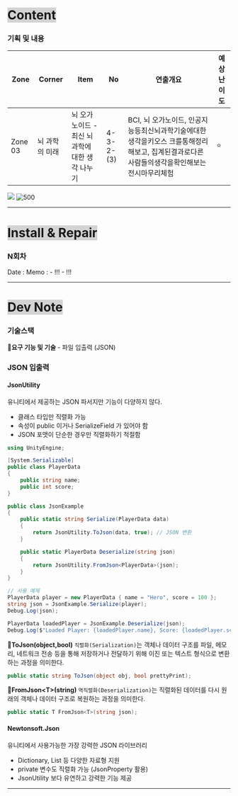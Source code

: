# <span style="background:lightgray">Content</span>

### 기획 및 내용
| Zone    | Corner   | Item                            | No        | 연출개요                                                                        | 예상난이도 |
| ------- | -------- | ------------------------------- | --------- | --------------------------------------------------------------------------- | ----- |
| Zone 03 | 뇌 과학의 미래 | 뇌 오가노이드 -<br>최신 뇌 과학에 대한 생각 나누기 | 4-3-2-(3) | BCI, 뇌 오가노이드, 인공지능등최신뇌과학기술에대한생각을키오스 크를통해정리해보고, 집계된결과로다른사람들의생각을확인해보는 전시마무리체험 | ⭐     |
![](뇌-오가노이드-세부연출계획.png)
![500](temp_1743988996774.png)

---
# <span style="background:lightgray">Install & Repair</span>
### N회차
Date : 
Memo :
	- !!!
	- !!!

---
# <span style="background:lightgray">Dev Note</span>

### 기술스택

**🔹요구 기능 및 기술**
	- 파일 입출력 (JSON)

### JSON 입출력

#### JsonUtility
유니티에서 제공하는 JSON 파서지만 기능이 다양하지 않다.
- 클래스 타입만 직렬화 가능
- 속성이 public 이거나 SerializeField 가 있어야 함
- JSON 포맷이 단순한 경우만 직렬화하기 적절함
```csharp
using UnityEngine;

[System.Serializable]
public class PlayerData
{
    public string name;
    public int score;
}

public class JsonExample
{
    public static string Serialize(PlayerData data)
    {
        return JsonUtility.ToJson(data, true); // JSON 변환
    }

    public static PlayerData Deserialize(string json)
    {
        return JsonUtility.FromJson<PlayerData>(json);
    }
}

// 사용 예제
PlayerData player = new PlayerData { name = "Hero", score = 100 };
string json = JsonExample.Serialize(player);
Debug.Log(json);

PlayerData loadedPlayer = JsonExample.Deserialize(json);
Debug.Log($"Loaded Player: {loadedPlayer.name}, Score: {loadedPlayer.score}");
```

🔹**ToJson(object,bool)**
	`직렬화(Serialization)`는 객체나 데이터 구조를 파일, 메모리, 네트워크 전송 등을 통해 저장하거나 전달하기 위해 이진 또는 텍스트 형식으로 변환하는 과정을 의미한다.
```csharp
public static string ToJson(object obj, bool prettyPrint);
```
	 
🔹**FromJson<T\>(string)**
	`역직렬화(Deserialization)`는 직렬화된 데이터를 다시 원래의 객체나 데이터 구조로 복원하는 과정을 의미한다.
```csharp
public static T FromJson<T>(string json);
```
#### Newtonsoft.Json
유니티에서 사용가능한 가장 강력한 JSON 라이브러리
- Dictionary, List 등 다양한 자료형 지원
- private 변수도 직렬화 가능 (JsonProperty 활용)
- JsonUtility 보다 유연하고 강력한 기능 제공

---
